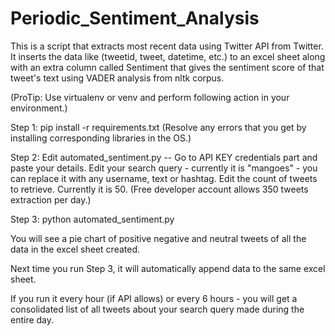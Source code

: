 # Periodic_Sentiment_Analysis
This is a script that extracts most recent data using Twitter API from Twitter. It inserts the data like (tweetid, tweet, datetime, etc.) to an excel sheet along with an extra column called Sentiment that gives the sentiment score of that tweet's text using VADER analysis from nltk corpus.

(ProTip: Use virtualenv or venv and perform following action in your environment.)

Step 1:
pip install -r requirements.txt
(Resolve any errors that you get by installing corresponding libraries in the OS.)

Step 2:
Edit automated_sentiment.py -- Go to API KEY credentials part and paste your details.
Edit your search query - currently it is "mangoes" - you can replace it with any username, text or hashtag.
Edit the count of tweets to retrieve. Currently it is 50. (Free developer account allows 350 tweets extraction per day.)

Step 3:
python automated_sentiment.py

You will see a pie chart of positive negative and neutral tweets of all the data in the excel sheet created.

Next time you run Step 3, it will automatically append data to the same excel sheet.

If you run it every hour (if API allows) or every 6 hours - you will get a consolidated list of all tweets about your search query made during the entire day.
